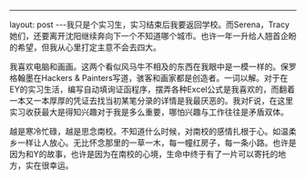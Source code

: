---
layout: post
---我只是个实习生，实习结束后我要返回学校。而Serena，Tracy她们，还要离开沈阳继续奔向下一个不知道哪个城市。也许一年一升给人翘首企盼的希望，但我从心里打定主意不会去四大。

我喜欢电脑和画画。这两个看似风马牛不相及的东西在我眼中是一模一样的。保罗格翰墨在Hackers & Painters写道，骇客和画家都是创造者。一词以解。对于在EY的实习生活，编写自动填询证函程序，摆弄各种Excel公式是我喜欢的，而翻着一本又一本厚厚的凭证去找当初某笔分录的详情是我最厌恶的。我对F说，在这里实习收获最大是得知兴趣对于我是多么重要，哪怕兴趣与工作往往是矛盾双体。

越是寒冷忙碌，越是思念南校。不知道什么时候，对南校的感情扎根于心。如温柔乡一样让人放心。无比怀念那里的一草一木，每一幢红房子，每一条小路。也许是因为和Y的故事，也许是因为在南校的心境，生命中终于有了一片可以寄托的地方，实在很幸运。